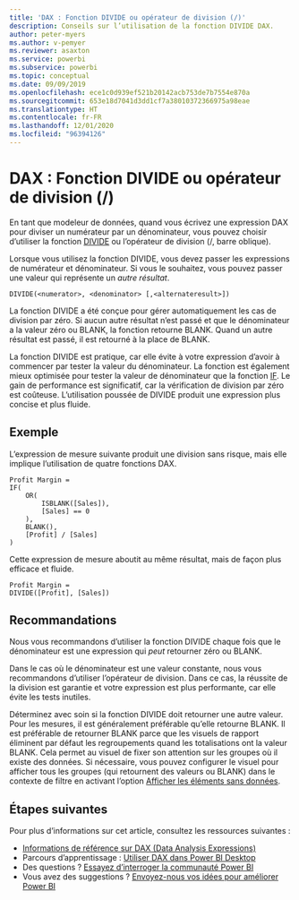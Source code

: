 ```yaml
---
title: 'DAX : Fonction DIVIDE ou opérateur de division (/)'
description: Conseils sur l’utilisation de la fonction DIVIDE DAX.
author: peter-myers
ms.author: v-pemyer
ms.reviewer: asaxton
ms.service: powerbi
ms.subservice: powerbi
ms.topic: conceptual
ms.date: 09/09/2019
ms.openlocfilehash: ece1c0d939ef521b20142acb753de7b7554e870a
ms.sourcegitcommit: 653e18d7041d3dd1cf7a38010372366975a98eae
ms.translationtype: HT
ms.contentlocale: fr-FR
ms.lasthandoff: 12/01/2020
ms.locfileid: "96394126"
---
```

# <a name="dax-divide-function-vs-divide-operator-"></a>DAX : Fonction DIVIDE ou opérateur de division (/)

En tant que modeleur de données, quand vous écrivez une expression DAX pour diviser un numérateur par un dénominateur, vous pouvez choisir d’utiliser la fonction [DIVIDE](/dax/divide-function-dax) ou l’opérateur de division (/, barre oblique).

Lorsque vous utilisez la fonction DIVIDE, vous devez passer les expressions de numérateur et dénominateur. Si vous le souhaitez, vous pouvez passer une valeur qui représente un _autre résultat_.

```dax
DIVIDE(<numerator>, <denominator> [,<alternateresult>])
```

La fonction DIVIDE a été conçue pour gérer automatiquement les cas de division par zéro. Si aucun autre résultat n’est passé et que le dénominateur a la valeur zéro ou BLANK, la fonction retourne BLANK. Quand un autre résultat est passé, il est retourné à la place de BLANK.

La fonction DIVIDE est pratique, car elle évite à votre expression d’avoir à commencer par tester la valeur du dénominateur. La fonction est également mieux optimisée pour tester la valeur de dénominateur que la fonction [IF](/dax/if-function-dax). Le gain de performance est significatif, car la vérification de division par zéro est coûteuse. L’utilisation poussée de DIVIDE produit une expression plus concise et plus fluide.

## <a name="example"></a>Exemple

L’expression de mesure suivante produit une division sans risque, mais elle implique l’utilisation de quatre fonctions DAX.

```dax
Profit Margin =
IF(
    OR(
        ISBLANK([Sales]),
        [Sales] == 0
    ),
    BLANK(),
    [Profit] / [Sales]
)
```

Cette expression de mesure aboutit au même résultat, mais de façon plus efficace et fluide.

```dax
Profit Margin =
DIVIDE([Profit], [Sales])
```

## <a name="recommendations"></a>Recommandations

Nous vous recommandons d’utiliser la fonction DIVIDE chaque fois que le dénominateur est une expression qui _peut_ retourner zéro ou BLANK.

Dans le cas où le dénominateur est une valeur constante, nous vous recommandons d’utiliser l’opérateur de division. Dans ce cas, la réussite de la division est garantie et votre expression est plus performante, car elle évite les tests inutiles.

Déterminez avec soin si la fonction DIVIDE doit retourner une autre valeur. Pour les mesures, il est généralement préférable qu’elle retourne BLANK. Il est préférable de retourner BLANK parce que les visuels de rapport éliminent par défaut les regroupements quand les totalisations ont la valeur BLANK. Cela permet au visuel de fixer son attention sur les groupes où il existe des données. Si nécessaire, vous pouvez configurer le visuel pour afficher tous les groupes (qui retournent des valeurs ou BLANK) dans le contexte de filtre en activant l’option [Afficher les éléments sans données](../create-reports/desktop-show-items-no-data.md).

## <a name="next-steps"></a>Étapes suivantes

Pour plus d’informations sur cet article, consultez les ressources suivantes :

- [Informations de référence sur DAX (Data Analysis Expressions)](/dax/)
- Parcours d’apprentissage : [Utiliser DAX dans Power BI Desktop](/learn/paths/dax-power-bi/)
- Des questions ? [Essayez d’interroger la communauté Power BI](https://community.powerbi.com/)
- Vous avez des suggestions ? [Envoyez-nous vos idées pour améliorer Power BI](https://ideas.powerbi.com)